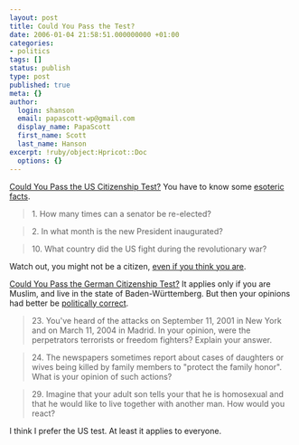 ```yaml
---
layout: post
title: Could You Pass the Test?
date: 2006-01-04 21:58:51.000000000 +01:00
categories:
- politics
tags: []
status: publish
type: post
published: true
meta: {}
author:
  login: shanson
  email: papascott-wp@gmail.com
  display_name: PapaScott
  first_name: Scott
  last_name: Hanson
excerpt: !ruby/object:Hpricot::Doc
  options: {}
---
```

<p><a href="http://www.elmada.com/000697.html" title="Citzen Adam">Could You Pass the US Citizenship Test?</a> You have to know some <a href="http://www.blogthings.com/couldyoupasstheuscitizenshiptestquiz/" title="Blogthings - Could You Pass the US Citizenship Test?">esoteric facts</a>. </p>
<blockquote><p>1. How many times can a senator be re-elected?</p></blockquote>
<blockquote><p>2. In what month is the new President inaugurated?</p></blockquote>
<blockquote><p>10. What country did the US fight during the revolutionary war?</p></blockquote>
<p>Watch out, you might not be a citizen, <a href="http://www.elmada.com/000698.html" title="Failed Citizen">even if you think you are</a>.</p>
<p><a href="http://vowe.net/archives/006705.html" title="Politische Klimakatastrophe">Could You Pass the German Citizenship Test?</a> It applies only if you are Muslim, and live in the state of Baden-W&uuml;rttemberg. But then your opinions had better be <a href="http://www.taz.de/pt/2006/01/04/a0154.nf/text.ges,1">politically correct</a>.</p>
<blockquote><p>23. You've heard of the attacks on September 11, 2001 in New York and on March 11, 2004 in Madrid. In your opinion, were the perpetrators terrorists or freedom fighters? Explain your answer. </p></blockquote>
<blockquote><p>24. The newspapers sometimes report about cases of daughters or wives being killed by family members to "protect the family honor". What is your opinion of such actions?</p></blockquote>
<blockquote><p>29. Imagine that your adult son tells your that he is homosexual and that he would like to live together with another man. How would you react?</p></blockquote>
<p>I think I prefer the US test. At least it applies to everyone.</p>
